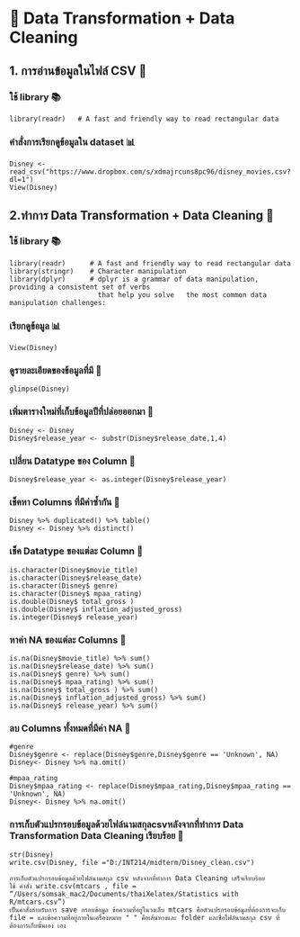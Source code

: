 # 🎯 Data Transformation + Data Cleaning 
## 1. การอ่านข้อมูลในไฟล์ CSV 📝

### ใช้ library 📚
```{R}
library(readr)   # A fast and friendly way to read rectangular data
```

### คำสั่งการเรียกดูข้อมูลใน dataset 📊
```{R}
Disney <- read_csv("https://www.dropbox.com/s/xdmajrcuns8pc96/disney_movies.csv?dl=1")
View(Disney)
```

## 2.ทำการ Data Transformation + Data Cleaning 📝

### ใช้ library 📚
```{R}
library(readr)      # A fast and friendly way to read rectangular data
library(stringr)    # Character manipulation
library(dplyr)      # dplyr is a grammar of data manipulation, providing a consistent set of verbs 
                      that help you solve   the most common data manipulation challenges:
```

### เรียกดูข้อมูล 📊
```{R}
View(Disney)
```

### ดูรายละเอียดของข้อมูลที่มี 🔎
```{R}
glimpse(Disney)
```

### เพิ่มตารางใหม่ที่เก็บข้อมูลปีที่ปล่อยออกมา 🔎
```{R} 
Disney <- Disney
Disney$release_year	<- substr(Disney$release_date,1,4)
``` 
 
### เปลี่ยน Datatype ของ Column 🔎
```{R} 
Disney$release_year <- as.integer(Disney$release_year)
```

### เช็คหา Columns ที่มีค่าซ้ำกัน 🔎
```{R} 
Disney %>% duplicated() %>% table()
Disney <- Disney %>% distinct()
```

### เช็ค Datatype ของแต่ละ Column 🔎
```{R} 
is.character(Disney$movie_title)
is.character(Disney$release_date)
is.character(Disney$ genre)
is.character(Disney$ mpaa_rating)
is.double(Disney$ total_gross )
is.double(Disney$ inflation_adjusted_gross)
is.integer(Disney$ release_year)
```

### หาค่า NA ของแต่ละ Columns 🔎
```{R} 
is.na(Disney$movie_title) %>% sum()
is.na(Disney$release_date) %>% sum()
is.na(Disney$ genre) %>% sum()
is.na(Disney$ mpaa_rating) %>% sum()
is.na(Disney$ total_gross ) %>% sum()
is.na(Disney$ inflation_adjusted_gross) %>% sum()
is.na(Disney$ release_year) %>% sum()
```

### ลบ Columns ทั้งหมดที่มีค่า NA 🔎
```{R} 
#genre
Disney$genre <- replace(Disney$genre,Disney$genre == 'Unknown', NA)
Disney<- Disney %>% na.omit()

#mpaa_rating
Disney$mpaa_rating <- replace(Disney$mpaa_rating,Disney$mpaa_rating == 'Unknown', NA)
Disney<- Disney %>% na.omit()
```

### การเก็บตัวแปรกรอบข้อมูลด้วยไฟล์นามสกุลcsvหลังจากที่ทำการ Data Transformation Data Cleaning เรียบร้อย 🔎
```{R} 
str(Disney)
write.csv(Disney, file ="D:/INT214/midterm/Disney_clean.csv")

การเก็บตัวแปรกรอบข้อมูลด้วยไฟล์นามสกุล csv หลังจากที่ทำการ Data Cleaning เสร็จเรียบร้อย
ใช้ คำสั่ง write.csv(mtcars , file = “/Users/somsak_mac2/Documents/thaiXelatex/Statistics with R/mtcars.csv”)
เป็นคำสั่งสำหรับการ save กรอบข้อมูล ข้อความที่อยู่ในวงเล็บ mtcars คือตัวแปรกรอบข้อมูลที่ต้องการจะเก็บ file = และข้อความที่อยู่ภายในเครื่องหมาย " " คือเส้นทางและ folder และชื่อไฟล์นามสกุล csv ที่ต้องการเก็บนั้นเอง เอง
```
